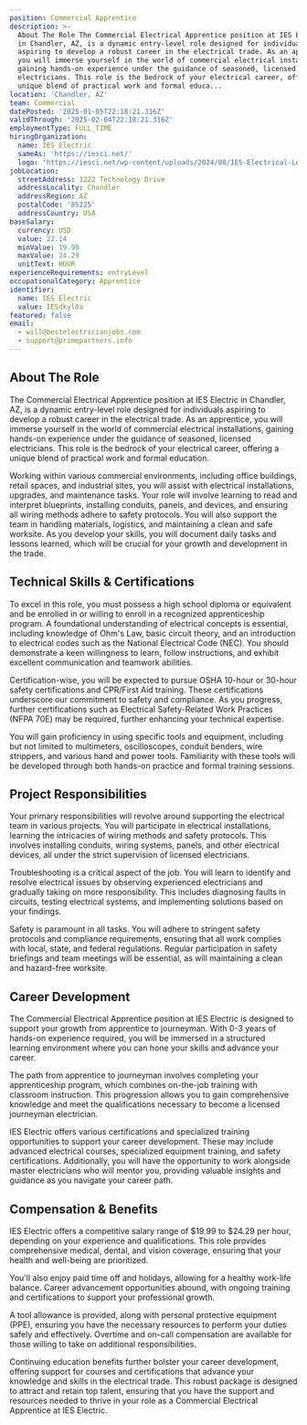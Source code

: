 ```yaml
---
position: Commercial Apprentice
description: >-
  About The Role The Commercial Electrical Apprentice position at IES Electric
  in Chandler, AZ, is a dynamic entry-level role designed for individuals
  aspiring to develop a robust career in the electrical trade. As an apprentice,
  you will immerse yourself in the world of commercial electrical installations,
  gaining hands-on experience under the guidance of seasoned, licensed
  electricians. This role is the bedrock of your electrical career, offering a
  unique blend of practical work and formal educa...
location: 'Chandler, AZ'
team: Commercial
datePosted: '2025-01-05T22:18:21.316Z'
validThrough: '2025-02-04T22:18:21.316Z'
employmentType: FULL_TIME
hiringOrganization:
  name: IES Electric
  sameAs: 'https://iesci.net/'
  logo: 'https://iesci.net/wp-content/uploads/2024/08/IES-Electrical-Logo-color.png'
jobLocation:
  streetAddress: 1222 Technology Drive
  addressLocality: Chandler
  addressRegion: AZ
  postalCode: '85225'
  addressCountry: USA
baseSalary:
  currency: USD
  value: 22.14
  minValue: 19.99
  maxValue: 24.29
  unitText: HOUR
experienceRequirements: entryLevel
occupationalCategory: Apprentice
identifier:
  name: IES Electric
  value: IESdkyl8a
featured: false
email:
  - will@bestelectricianjobs.com
  - support@primepartners.info
---
```




## About The Role

The Commercial Electrical Apprentice position at IES Electric in Chandler, AZ, is a dynamic entry-level role designed for individuals aspiring to develop a robust career in the electrical trade. As an apprentice, you will immerse yourself in the world of commercial electrical installations, gaining hands-on experience under the guidance of seasoned, licensed electricians. This role is the bedrock of your electrical career, offering a unique blend of practical work and formal education.

Working within various commercial environments, including office buildings, retail spaces, and industrial sites, you will assist with electrical installations, upgrades, and maintenance tasks. Your role will involve learning to read and interpret blueprints, installing conduits, panels, and devices, and ensuring all wiring methods adhere to safety protocols. You will also support the team in handling materials, logistics, and maintaining a clean and safe worksite. As you develop your skills, you will document daily tasks and lessons learned, which will be crucial for your growth and development in the trade.

## Technical Skills & Certifications

To excel in this role, you must possess a high school diploma or equivalent and be enrolled in or willing to enroll in a recognized apprenticeship program. A foundational understanding of electrical concepts is essential, including knowledge of Ohm's Law, basic circuit theory, and an introduction to electrical codes such as the National Electrical Code (NEC). You should demonstrate a keen willingness to learn, follow instructions, and exhibit excellent communication and teamwork abilities.

Certification-wise, you will be expected to pursue OSHA 10-hour or 30-hour safety certifications and CPR/First Aid training. These certifications underscore our commitment to safety and compliance. As you progress, further certifications such as Electrical Safety-Related Work Practices (NFPA 70E) may be required, further enhancing your technical expertise.

You will gain proficiency in using specific tools and equipment, including but not limited to multimeters, oscilloscopes, conduit benders, wire strippers, and various hand and power tools. Familiarity with these tools will be developed through both hands-on practice and formal training sessions.

## Project Responsibilities

Your primary responsibilities will revolve around supporting the electrical team in various projects. You will participate in electrical installations, learning the intricacies of wiring methods and safety protocols. This involves installing conduits, wiring systems, panels, and other electrical devices, all under the strict supervision of licensed electricians.

Troubleshooting is a critical aspect of the job. You will learn to identify and resolve electrical issues by observing experienced electricians and gradually taking on more responsibility. This includes diagnosing faults in circuits, testing electrical systems, and implementing solutions based on your findings.

Safety is paramount in all tasks. You will adhere to stringent safety protocols and compliance requirements, ensuring that all work complies with local, state, and federal regulations. Regular participation in safety briefings and team meetings will be essential, as will maintaining a clean and hazard-free worksite.

## Career Development

The Commercial Electrical Apprentice position at IES Electric is designed to support your growth from apprentice to journeyman. With 0-3 years of hands-on experience required, you will be immersed in a structured learning environment where you can hone your skills and advance your career.

The path from apprentice to journeyman involves completing your apprenticeship program, which combines on-the-job training with classroom instruction. This progression allows you to gain comprehensive knowledge and meet the qualifications necessary to become a licensed journeyman electrician.

IES Electric offers various certifications and specialized training opportunities to support your career development. These may include advanced electrical courses, specialized equipment training, and safety certifications. Additionally, you will have the opportunity to work alongside master electricians who will mentor you, providing valuable insights and guidance as you navigate your career path.

## Compensation & Benefits

IES Electric offers a competitive salary range of $19.99 to $24.29 per hour, depending on your experience and qualifications. This role provides comprehensive medical, dental, and vision coverage, ensuring that your health and well-being are prioritized.

You'll also enjoy paid time off and holidays, allowing for a healthy work-life balance. Career advancement opportunities abound, with ongoing training and certifications to support your professional growth.

A tool allowance is provided, along with personal protective equipment (PPE), ensuring you have the necessary resources to perform your duties safely and effectively. Overtime and on-call compensation are available for those willing to take on additional responsibilities.

Continuing education benefits further bolster your career development, offering support for courses and certifications that advance your knowledge and skills in the electrical trade. This robust package is designed to attract and retain top talent, ensuring that you have the support and resources needed to thrive in your role as a Commercial Electrical Apprentice at IES Electric.
